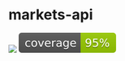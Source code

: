 # markets-api

![](https://github.com/rnaufal/markets-api/actions/workflows/ci.yml/badge.svg)
![Coverage](.github/badges/jacoco.svg)
